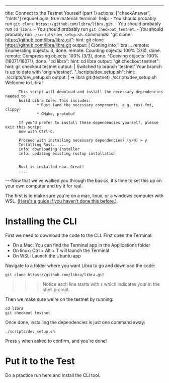 ---
title: Connect to the Testnet Yourself (part 1)
actions: ["checkAnswer", "hints"]
requireLogin: true
material:
  terminal:
    help:
      - You should probably run `git clone https://github.com/libra/libra.git`.
      - You should probably run `cd libra`.
      - You should probably run `git checkout testnet`.
      - You should probably run `./scripts/dev_setup.sh`.
    commands:
      "git clone https://github.com/libra/libra.git":
        hint: git clone https://github.com/libra/libra.git
        output: |
          Cloning into 'libra'...
          remote: Enumerating objects: 3, done.
          remote: Counting objects: 100% (3/3), done.
          remote: Compressing objects: 100% (3/3), done.
          ^Cceiving objects:   100% (18071/18071), done.
      "cd libra":
        hint: cd libra
        output:
      "git checkout testnet":
        hint: git checkout testnet
        output: |
          Switched to branch 'testnet'
          Your branch is up to date with 'origin/testnet'.
      "./scripts/dev_setup.sh":
        hint: ./scripts/dev_setup.sh
        output: |
          ➜  libra git:(testnet) ./scripts/dev_setup.sh
          Welcome to Libra!

          This script will download and install the necessary dependencies needed to
          build Libra Core. This includes:
                  * Rust (and the necessary components, e.g. rust-fmt, clippy)
                  * CMake, protobuf

          If you'd prefer to install these dependencies yourself, please exit this script
          now with Ctrl-C.

          Proceed with installing necessary dependencies? (y/N) > y
          Installing Rust......
          info: downloading installer
          info: updating existing rustup installation


          Rust is installed now. Great!
          ....
---Now that we've walked you through the basics, it's time to set this up on
your own computer and try it for real.

The first is to make sure you're on a mac, linux, or a windows computer with
WSL.
[(Here's a guide if you haven't done this before.)](https://docs.microsoft.com/en-us/windows/wsl/install-win10).

# Installing the CLI

First we need to download the code to the CLI. First open the Terminal:

- On a Mac: You can find the Terminal app in the Applications folder
- On linux: Ctrl + Alt + T will launch the Terminal
- On WSL: Launch the Ubuntu app

Navigate to a folder where you want Libra to go and download the code:

```
git clone https://github.com/libra/libra.git
```

> > > Notice each line starts with `$` which indicates your in the shell prompt.

Then we make sure we're on the testnet by running:

```
cd libra
git checkout testnet
```

Once done, installing the dependencies is just one command away:

```
./scripts/dev_setup.sh
```

Press `y` when asked to confirm, and you're done!

# Put it to the Test

Do a practice run here and install the CLI tool.
